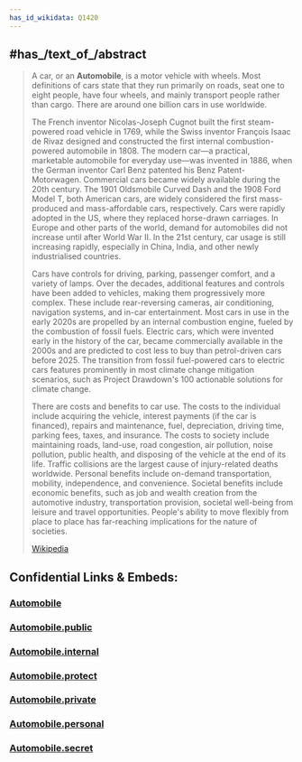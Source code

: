 ```yaml
---
has_id_wikidata: Q1420
---
```



## #has_/text_of_/abstract 

> A car, or an **Automobile**, is a motor vehicle with wheels. Most definitions of cars state that they run primarily on roads, seat one to eight people, have four wheels, and mainly transport people rather than cargo. There are around one billion cars in use worldwide.
>
> The French inventor Nicolas-Joseph Cugnot built the first steam-powered road vehicle in 1769, while the Swiss inventor François Isaac de Rivaz designed and constructed the first internal combustion-powered automobile in 1808. The modern car—a practical, marketable automobile for everyday use—was invented in 1886, when the German inventor Carl Benz patented his Benz Patent-Motorwagen. Commercial cars became widely available during the 20th century. The 1901 Oldsmobile Curved Dash and the 1908 Ford Model T, both American cars, are widely considered the first mass-produced and mass-affordable cars, respectively. Cars were rapidly adopted in the US, where they replaced horse-drawn carriages. In Europe and other parts of the world, demand for automobiles did not increase until after World War II. In the 21st century, car usage is still increasing rapidly, especially in China, India, and other newly industrialised countries.
>
> Cars have controls for driving, parking, passenger comfort, and a variety of lamps. Over the decades, additional features and controls have been added to vehicles, making them progressively more complex. These include rear-reversing cameras, air conditioning, navigation systems, and in-car entertainment. Most cars in use in the early 2020s are propelled by an internal combustion engine, fueled by the combustion of fossil fuels. Electric cars, which were invented early in the history of the car, became commercially available in the 2000s and are predicted to cost less to buy than petrol-driven cars before 2025. The transition from fossil fuel-powered cars to electric cars features prominently in most climate change mitigation scenarios, such as Project Drawdown's 100 actionable solutions for climate change.
>
> There are costs and benefits to car use. The costs to the individual include acquiring the vehicle, interest payments (if the car is financed), repairs and maintenance, fuel, depreciation, driving time, parking fees, taxes, and insurance. The costs to society include maintaining roads, land-use, road congestion, air pollution, noise pollution, public health, and disposing of the vehicle at the end of its life. Traffic collisions are the largest cause of injury-related deaths worldwide. Personal benefits include on-demand transportation, mobility, independence, and convenience. Societal benefits include economic benefits, such as job and wealth creation from the automotive industry, transportation provision, societal well-being from leisure and travel opportunities. People's ability to move flexibly from place to place has far-reaching implications for the nature of societies.
>
> [Wikipedia](https://en.wikipedia.org/wiki/Car) 





## Confidential Links & Embeds: 

### [Automobile](/_Standards/Technology/Transport/Road_Transport/Automobile.md) 

### [Automobile.public](/_public/Technology/Transport/Road_Transport/Automobile.public.md) 

### [Automobile.internal](/_internal/Technology/Transport/Road_Transport/Automobile.internal.md) 

### [Automobile.protect](/_protect/Technology/Transport/Road_Transport/Automobile.protect.md) 

### [Automobile.private](/_private/Technology/Transport/Road_Transport/Automobile.private.md) 

### [Automobile.personal](/_personal/Technology/Transport/Road_Transport/Automobile.personal.md) 

### [Automobile.secret](/_secret/Technology/Transport/Road_Transport/Automobile.secret.md)

